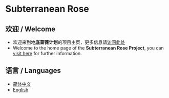 # Subterranean Rose
## 欢迎 / Welcome
- 欢迎来到**地底蔷薇计划**的项目主页，更多信息请[访问此处](./docs//README.zh-CN.md) 
- Welcome to the home page of the **Subterranean Rose Project**, you can [visit here](./docs//README.en.md) for further information.

## 语言 / Languages
- [简体中文](./docs/README.zh-CN.md)
- [English](./docs/README.en.md)
